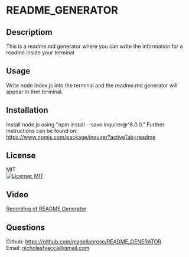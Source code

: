 # README_GENERATOR

## Descriptiom
This is a readme.md generator where you can write the information for a readme inside your terminal

## Usage
Write node index.js into the terminal and the readme.md generator will appear in ther terminal.

## Installation
Install node.js using "npm install --save inquirer@^8.0.0." Further instructions can be found on: </br> https://www.npmjs.com/package/inquirer?activeTab=readme


## License
MIT </br>
[![License: MIT](https://img.shields.io/badge/License-MIT-yellow.svg)](https://opensource.org/licenses/MIT)

## Video
[Recording of README Generator](https://drive.google.com/file/d/1ocD8VWjZeoI7hRdTYiXBsGHRHjlwXiyj/view)

## Questions
Github: https://github.com/magellanrose/README_GENERATOR </br>
Email: nicholasfvacca@gmail.com